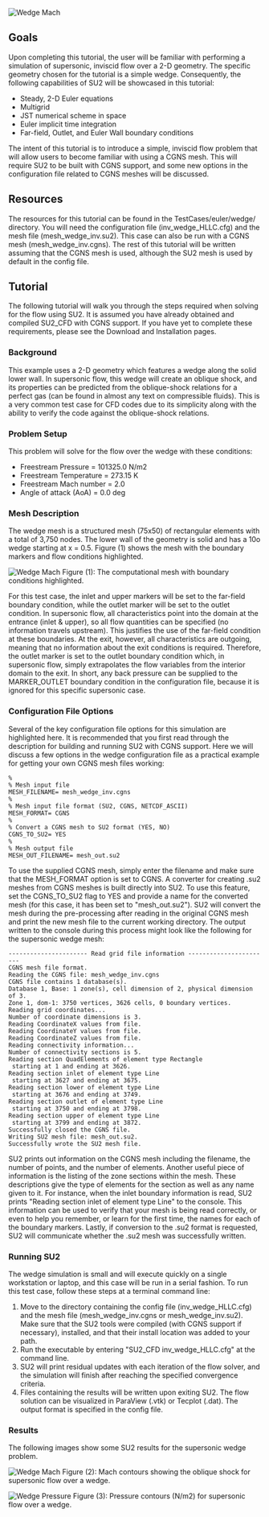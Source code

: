 ![Wedge Mach](http://su2.stanford.edu/github_wiki/wedge_mach.png)

## Goals

Upon completing this tutorial, the user will be familiar with performing a simulation of supersonic, inviscid flow over a 2-D geometry. The specific geometry chosen for the tutorial is a simple wedge. Consequently, the following capabilities of SU2 will be showcased in this tutorial:
- Steady, 2-D Euler equations 
- Multigrid
- JST numerical scheme in space
- Euler implicit time integration
- Far-field, Outlet, and Euler Wall boundary conditions

The intent of this tutorial is to introduce a simple, inviscid flow problem that will allow users to become familiar with using a CGNS mesh. This will require SU2 to be built with CGNS support, and some new options in the configuration file related to CGNS meshes will be discussed.

## Resources

The resources for this tutorial can be found in the TestCases/euler/wedge/ directory. You will need the configuration file (inv_wedge_HLLC.cfg) and the mesh file (mesh_wedge_inv.su2). This case can also be run with a CGNS mesh (mesh_wedge_inv.cgns). The rest of this tutorial will be written assuming that the CGNS mesh is used, although the SU2 mesh is used by default in the config file.

## Tutorial

The following tutorial will walk you through the steps required when solving for the flow using SU2. It is assumed you have already obtained and compiled SU2_CFD with CGNS support. If you have yet to complete these requirements, please see the Download and Installation pages.

### Background

This example uses a 2-D geometry which features a wedge along the solid lower wall. In supersonic flow, this wedge will create an oblique shock, and its properties can be predicted from the oblique-shock relations for a perfect gas (can be found in almost any text on compressible fluids). This is a very common test case for CFD codes due to its simplicity along with the ability to verify the code against the oblique-shock relations.

### Problem Setup

This problem will solve for the flow over the wedge with these conditions:
- Freestream Pressure = 101325.0 N/m2
- Freestream Temperature = 273.15 K
- Freestream Mach number = 2.0
- Angle of attack (AoA) = 0.0 deg

### Mesh Description

The wedge mesh is a structured mesh (75x50) of rectangular elements with a total of 3,750 nodes. The lower wall of the geometry is solid and has a 10o wedge starting at x = 0.5. Figure (1) shows the mesh with the boundary markers and flow conditions highlighted.

![Wedge Mach](http://su2.stanford.edu/github_wiki/wedge_mesh_bcs.png)
Figure (1): The computational mesh with boundary conditions highlighted.

For this test case, the inlet and upper markers will be set to the far-field boundary condition, while the outlet marker will be set to the outlet condition. In supersonic flow, all characteristics point into the domain at the entrance (inlet & upper), so all flow quantities can be specified (no information travels upstream). This justifies the use of the far-field condition at these boundaries. At the exit, however, all characteristics are outgoing, meaning that no information about the exit conditions is required. Therefore, the outlet marker is set to the outlet boundary condition which, in supersonic flow, simply extrapolates the flow variables from the interior domain to the exit. In short, any back pressure can be supplied to the MARKER_OUTLET boundary condition in the configuration file, because it is ignored for this specific supersonic case.

### Configuration File Options

Several of the key configuration file options for this simulation are highlighted here.
It is recommended that you first read through the description for building and running SU2 with CGNS support. Here we will discuss a few options in the wedge configuration file as a practical example for getting your own CGNS mesh files working:
```
%
% Mesh input file
MESH_FILENAME= mesh_wedge_inv.cgns
%
% Mesh input file format (SU2, CGNS, NETCDF_ASCII)
MESH_FORMAT= CGNS
%
% Convert a CGNS mesh to SU2 format (YES, NO)
CGNS_TO_SU2= YES
%
% Mesh output file
MESH_OUT_FILENAME= mesh_out.su2
```
To use the supplied CGNS mesh, simply enter the filename and make sure that the MESH_FORMAT option is set to CGNS. A converter for creating .su2 meshes from CGNS meshes is built directly into SU2. To use this feature, set the CGNS_TO_SU2 flag to YES and provide a name for the converted mesh (for this case, it has been set to "mesh_out.su2"). SU2 will convert the mesh during the pre-processing after reading in the original CGNS mesh and print the new mesh file to the current working directory. The output written to the console during this process might look like the following for the supersonic wedge mesh:
```
---------------------- Read grid file information -----------------------
CGNS mesh file format.
Reading the CGNS file: mesh_wedge_inv.cgns
CGNS file contains 1 database(s).
Database 1, Base: 1 zone(s), cell dimension of 2, physical dimension of 3.
Zone 1, dom-1: 3750 vertices, 3626 cells, 0 boundary vertices.
Reading grid coordinates...
Number of coordinate dimensions is 3.
Reading CoordinateX values from file.
Reading CoordinateY values from file.
Reading CoordinateZ values from file.
Reading connectivity information...
Number of connectivity sections is 5.
Reading section QuadElements of element type Rectangle
 starting at 1 and ending at 3626.
Reading section inlet of element type Line
 starting at 3627 and ending at 3675.
Reading section lower of element type Line
 starting at 3676 and ending at 3749.
Reading section outlet of element type Line
 starting at 3750 and ending at 3798.
Reading section upper of element type Line
 starting at 3799 and ending at 3872.
Successfully closed the CGNS file.
Writing SU2 mesh file: mesh_out.su2.
Successfully wrote the SU2 mesh file.
```
SU2 prints out information on the CGNS mesh including the filename, the number of points, and the number of elements. Another useful piece of information is the listing of the zone sections within the mesh. These descriptions give the type of elements for the section as well as any name given to it. For instance, when the inlet boundary information is read, SU2 prints "Reading section inlet of element type Line" to the console. This information can be used to verify that your mesh is being read correctly, or even to help you remember, or learn for the first time, the names for each of the boundary markers. Lastly, if conversion to the .su2 format is requested, SU2 will communicate whether the .su2 mesh was successfully written.

### Running SU2

The wedge simulation is small and will execute quickly on a single workstation or laptop, and this case will be run in a serial fashion. To run this test case, follow these steps at a terminal command line:
 1. Move to the directory containing the config file (inv_wedge_HLLC.cfg) and the mesh file (mesh_wedge_inv.cgns or mesh_wedge_inv.su2). Make sure that the SU2 tools were compiled (with CGNS support if necessary), installed, and that their install location was added to your path.
 2. Run the executable by entering "SU2_CFD inv_wedge_HLLC.cfg" at the command line.
 3. SU2 will print residual updates with each iteration of the flow solver, and the simulation will finish after reaching the specified convergence criteria.
 4. Files containing the results will be written upon exiting SU2. The flow solution can be visualized in ParaView (.vtk) or Tecplot (.dat). The output format is specified in the config file.

### Results

The following images show some SU2 results for the supersonic wedge problem.

![Wedge Mach](http://su2.stanford.edu/github_wiki/wedge_mach.png)
Figure (2): Mach contours showing the oblique shock for supersonic flow over a wedge.

![Wedge Pressure](http://su2.stanford.edu/github_wiki/wedge_pressure.png)
Figure (3): Pressure contours (N/m2) for supersonic flow over a wedge.